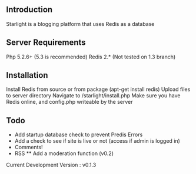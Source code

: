 Introduction
------------
Starlight is a blogging platform that uses Redis as a database

Server Requirements
----------
Php 5.2.6+ (5.3 is recommended)
Redis 2.* (Not tested on 1.3 branch)

Installation
------------
Install Redis from source or from package (apt-get install redis)
Upload files to server directory
Navigate to /starlight/install.php
Make sure you have Redis online, and config.php writeable by the server

Todo
-----
* Add startup database check to prevent Predis Errors
* Add a check to see if site is live or not (access if admin is logged in)
* Comments!
* RSS
** Add a moderation function (v0.2)

Current Development Version : v0.1.3 